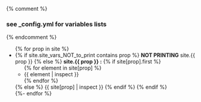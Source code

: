 {% comment %}
 ### see _config.yml for variables lists
{% endcomment %}

<ul>
{% for prop in site %}
  <li>
  {% if site.site_vars_NOT_to_print contains prop %}
  <strong>NOT PRINTING</strong> site.{{ prop }}
  {% else %}
    <strong>site.{{ prop }} :</strong>
    {% if site[prop].first %}
      <ul>
      {% for element in site[prop] %}<li>{{ element | inspect }}</li>{% endfor %}
      </ul>
    {% else %}
      {{ site[prop] | inspect }}
    {% endif %}
  {% endif %}
  </li>
{%- endfor %}
</ul>
